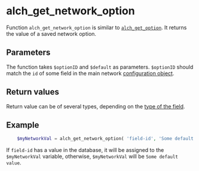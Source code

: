 # alch_get_network_option

Function `alch_get_network_option` is similar to [`alch_get_option`](alch_get_option.md). It returns the value of a saved network option.

## Parameters

The function takes `$optionID` and `$default` as parameters. `$optionID` should match the `id` of some field in the main network [configuration object](Configuration.md).

## Return values

Return value can be of several types, depending on the [type of the field](/fields/README.md).

## Example

```php
    $myNetworkVal = alch_get_network_option( 'field-id', 'Some default value' );
```

If `field-id` has a value in the database, it will be assigned to the `$myNetworkVal` variable, otherwise, `$myNetworkVal` will be `Some default value`.